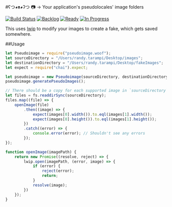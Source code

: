 #ʕつ◕ᴥ◕ʔつ 📷 → Your application's pseudolocales' image folders

[![Build Status](https://travis-ci.org/randytarampi/pseudoimage.woof.svg?branch=master)](https://travis-ci.org/randytarampi/pseudoimage.woof) [![Backlog](https://badge.waffle.io/randytarampi/pseudoimage.woof.svg?label=Backlog&title=Backlog)](http://waffle.io/randytarampi/pseudoimage.woof) [![Ready](https://badge.waffle.io/randytarampi/pseudoimage.woof.svg?label=Ready&title=Ready)](http://waffle.io/randytarampi/pseudoimage.woof) [![In Progress](https://badge.waffle.io/randytarampi/pseudoimage.woof.svg?label=In%20Progress&title=In%20Progress)](http://waffle.io/randytarampi/pseudoimage.woof)

This uses [lwip](https://github.com/EyalAr/lwip) to modify your images to create a fake, which gets saved somewhere.

##Usage

```javascript
let Pseudoimage = require("pseudoimage.woof");
let sourceDirectory = "/Users/randy.tarampi/Desktop/images";
let destinationDirectory = "/Users/randy.tarampi/Desktop/fakeImages";
let expect = require("chai").expect;

let pseudoimage = new Pseudoimage(sourceDirectory, destinationDirectory);
pseudoimage.generatePseudoImages();

// There should be a copy for each supported image in `sourceDirectory` in `destinationDirectory`
let files = fs.readdirSync(sourceDirectory);
files.map((file) => {
	openImage(file)
		.then((image) => {
			expect(images[0].width()).to.eql(images[1].width());
			expect(images[0].height()).to.eql(images[1].height());
		})
		.catch((error) => {
			console.error(error); // Shouldn't see any errors
		});
});

function openImage(imagePath) {
	return new Promise((resolve, reject) => {
		lwip.open(imagePath, (error, image) => {
			if (error) {
				reject(error);
				return;
			}
			resolve(image);
		})
	});
}
```
